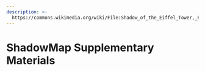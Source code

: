 ```yaml
---
description: >-
  https://commons.wikimedia.org/wiki/File:Shadow_of_the_Eiffel_Tower,_Paris_6_July_2016.jpg
---
```


# ShadowMap Supplementary Materials

